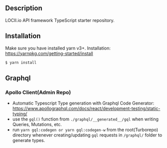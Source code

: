 ## Description

LOCII.io API framework TypeScript starter repository.

## Installation

Make sure you have installed yarn v3+. Installation: https://yarnpkg.com/getting-started/install

```bash
$ yarn install
```

## Graphql

### Apollo Client(Admin Repo)

- Automatic Typescript Type generation with Graphql Code Generator: https://www.apollographql.com/docs/react/development-testing/static-typing/
- use the `gql()` function from `./graphql/__generated__/gql` when writing Queries, Mutations, etc.
- run `yarn gql:codegen or yarn gql:codegen-w` from the root(Turborepo) directory whenever creating/updating `gql` requests in `/graphql/` folder to generate types.
